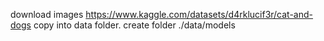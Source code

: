 

download images 
https://www.kaggle.com/datasets/d4rklucif3r/cat-and-dogs
copy into data folder.
create folder ./data/models